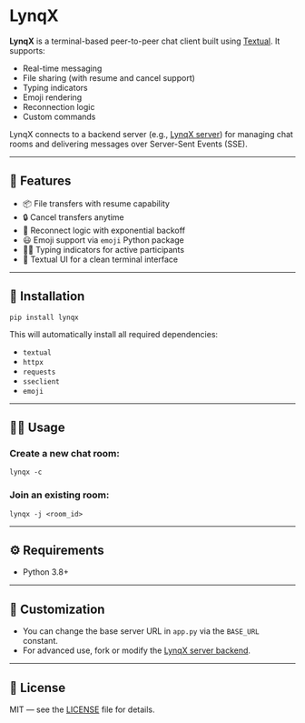 # LynqX

**LynqX** is a terminal-based peer-to-peer chat client built using [Textual](https://textual.textualize.io/). It supports:

* Real-time messaging
* File sharing (with resume and cancel support)
* Typing indicators
* Emoji rendering
* Reconnection logic
* Custom commands

LynqX connects to a backend server (e.g., [LynqX server](https://github.com/SwagCoder18/ChatX)) for managing chat rooms and delivering messages over Server-Sent Events (SSE).

---

## 🚀 Features

* 📦 File transfers with resume capability
* 🔒 Cancel transfers anytime
* 🧠 Reconnect logic with exponential backoff
* 😃 Emoji support via `emoji` Python package
* 🧑‍💻 Typing indicators for active participants
* 📿 Textual UI for a clean terminal interface

---

## 📆 Installation

```
pip install lynqx
```

This will automatically install all required dependencies:

* `textual`
* `httpx`
* `requests`
* `sseclient`
* `emoji`

---

## 🧑‍💻 Usage

### Create a new chat room:

```
lynqx -c
```

### Join an existing room:

```
lynqx -j <room_id>
```

---

## ⚙️ Requirements

* Python 3.8+

---

## 🧠 Customization

* You can change the base server URL in `app.py` via the `BASE_URL` constant.
* For advanced use, fork or modify the [LynqX server backend](https://github.com/SwagCoder18/ChatX).

---

## 📄 License

MIT — see the [LICENSE](./LICENSE) file for details.